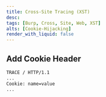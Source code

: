 ```yaml
---
title: Cross-Site Tracing (XST)
desc: 
tags: [Burp, Cross, Site, Web, XST]
alts: [Cookie-Hijacking]
render_with_liquid: false
---
```


## Add Cookie Header

```sh
TRACE / HTTP/1.1
...
Cookie: name=value
...
```